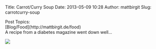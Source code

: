 Title: Carrot/Curry Soup
Date: 2013-05-09 10:28
Author: mattbirgit
Slug: carrotcurry-soup

<div class="field field-name-taxonomy-vocabulary-2 field-type-taxonomy-term-reference field-label-above">
<div class="field-label">
Post Topics: 

</div>
<div class="field-items">
<div class="field-item even">
[Blog/Food](http://mattbirgit.de/food)

</div>
</div>
</div>
<div class="field field-name-body field-type-text-with-summary field-label-hidden">
<div class="field-items">
<div class="field-item even">
A recipe from a diabetes magazine went down well...

![](http://mattbirgit.de/sites/default/files/Foto0246.jpg)

</div>
</div>
</div>
</p>

